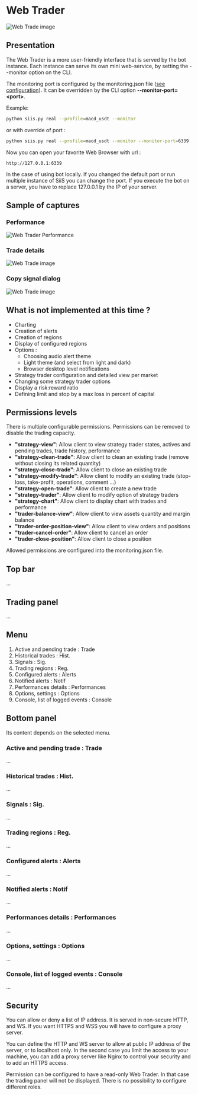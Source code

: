 # Web Trader #

![Web Trade image](../img/webtrader1.png)

## Presentation ##

The Web Trader is a more user-friendly interface that is served by the bot instance.
Each instance can serve its own mini web-service, by setting the --monitor option on the CLI.

The monitoring port is configured by the monitoring.json file ([see configuration](../config.md)).
It can be overridden by the CLI option **--monitor-port=\<port\>**.

Example:

```bash
python siis.py real --profile=macd_usdt --monitor
```

or with override of port :

```bash
python siis.py real --profile=macd_usdt --monitor --monitor-port=6339
```

Now you can open your favorite Web Browser with url :

```
http://127.0.0.1:6339
```

In the case of using bot locally. If you changed the default port or run multiple instance of SiiS you can change the port.
If you execute the bot on a server, you have to replace 127.0.0.1 by the IP of your server.

## Sample of captures ##

### Performance ###

![Web Trader Performance](../img/webtrader4.png)

### Trade details ###

![Web Trade image](../img/webtrader2.png)

### Copy signal dialog ###

![Web Trade image](../img/webtrader3.png)

## What is not implemented at this time ? ##

* Charting
* Creation of alerts
* Creation of regions
* Display of configured regions
* Options :
  * Choosing audio alert theme
  * Light theme (and select from light and dark)
  * Browser desktop level notifications
* Strategy trader configuration and detailed view per market
* Changing some strategy trader options
* Display a risk:reward ratio
* Defining limit and stop by a max loss in percent of capital

## Permissions levels ##

There is multiple configurable permissions. Permissions can be removed to disable the trading capacity.

* **"strategy-view"**: Allow client to view strategy trader states, actives and pending trades, trade history, performance
* **"strategy-clean-trade"**: Allow client to clean an existing trade (remove without closing its related quantity)
* **"strategy-close-trade"**: Allow client to close an existing trade
* **"strategy-modify-trade"**: Allow client to modify an existing trade (stop-loss, take-profit, operations, comment ...)
* **"strategy-open-trade"**: Allow client to create a new trade
* **"strategy-trader"**: Allow client to modify option of strategy traders
* **"strategy-chart"**: Allow client to display chart with trades and performance
* **"trader-balance-view"**: Allow client to view assets quantity and margin balance
* **"trader-order-position-view"**: Allow client to view orders and positions
* **"trader-cancel-order"**: Allow client to cancel an order
* **"trader-close-position"**: Allow client to close a position

Allowed permissions are configured into the monitoring.json file.

## Top bar ##

...

## Trading panel ##

...

## Menu ##

1) Active and pending trade : Trade
2) Historical trades : Hist.
3) Signals : Sig.
4) Trading regions : Reg.
5) Configured alerts : Alerts
6) Notified alerts : Notif
7) Performances details : Performances
8) Options, settings : Options
9) Console, list of logged events : Console

## Bottom panel ##

Its content depends on the selected menu.

### Active and pending trade : Trade ###

...

### Historical trades : Hist. ###

...

### Signals : Sig. ###

...

### Trading regions : Reg. ###

...

### Configured alerts : Alerts ###

...

### Notified alerts : Notif ###

...

### Performances details : Performances ###

...

### Options, settings : Options ###

...

### Console, list of logged events : Console ###

...

## Security ##

You can allow or deny a list of IP address.
It is served in non-secure HTTP, and WS. If you want HTTPS and WSS you will have to configure a proxy server.

You can define the HTTP and WS server to allow at public IP address of the server,
or to localhost only. In the second case you limit the access to your machine, 
you can add a proxy server like Nginx to control your security and to add an HTTPS access.

Permission can be configured to have a read-only Web Trader. In that case the trading panel will not be displayed.
There is no possibility to configure different roles.

